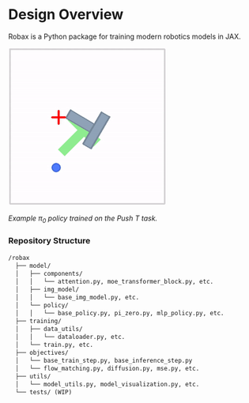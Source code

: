 # Design Overview
Robax is a Python package for training modern robotics models in JAX.

![PI Zero policy trained on the Push T task](./assets/push_t_pi_zero_rollout.gif)

*Example $\pi_{0}$ policy trained on the Push T task.*

### Repository Structure
```
/robax
  ├── model/
  │   ├── components/
  │   │   └── attention.py, moe_transformer_block.py, etc.
  │   ├── img_model/
  │   │   └── base_img_model.py, etc.
  │   └── policy/
  │   │   └── base_policy.py, pi_zero.py, mlp_policy.py, etc.
  ├── training/
  │   ├── data_utils/
  │   │   └── dataloader.py, etc.
  │   └── train.py, etc.
  ├── objectives/
  │   └── base_train_step.py, base_inference_step.py
  │   └── flow_matching.py, diffusion.py, mse.py, etc.
  ├── utils/
  │   └── model_utils.py, model_visualization.py, etc.
  └── tests/ (WIP)
```
